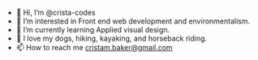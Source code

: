 - 👋 Hi, I’m @crista-codes
- 👀 I’m interested in Front end web development and environmentalism.
- 🌱 I’m currently learning Applied visual design.
- 💞️ I love my dogs, hiking, kayaking, and horseback riding.
- 📫 How to reach me cristam.baker@gmail.com 

<!---
crista-codes/crista-codes is a ✨ special ✨ repository because its `README.md` (this file) appears on your GitHub profile.
You can click the Preview link to take a look at your changes.
--->
